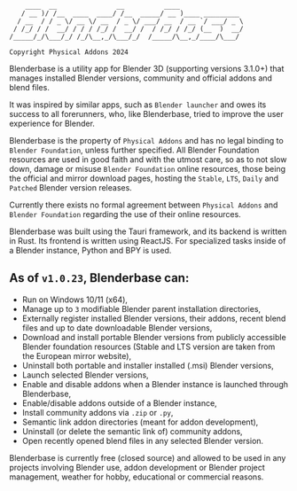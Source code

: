 ```
    ____  __               __          ____                
   / __ )/ /__  ____  ____/ /__  _____/ __ )____ _________ 
  / __  / / _ \/ __ \/ __  / _ \/ ___/ __  / __ `/ ___/ _ \
 / /_/ / /  __/ / / / /_/ /  __/ /  / /_/ / /_/ (__  )  __/
/_____/_/\___/_/ /_/\__,_/\___/_/  /_____/\__,_/____/\___/ 

Copyright Physical Addons 2024
```

Blenderbase is a utility app for Blender 3D (supporting versions 3.1.0+) that manages installed Blender versions, community and official addons and blend files.

It was inspired by similar apps, such as `Blender launcher` and owes its success to all forerunners, who, like Blenderbase, tried to improve the user experience for Blender.

Blenderbase is the property of `Physical Addons` and has no legal binding to `Blender Foundation`, unless further specified. All Blender Foundation resources are used in good faith and with the utmost care, so as to not slow down, damage or misuse `Blender Foundation` online resources, those being the official and mirror download pages, hosting the `Stable`, `LTS`, `Daily` and `Patched` Blender version releases. 

Currently there exists no formal agreement between `Physical Addons` and `Blender Foundation` regarding the use of their online resources.

Blenderbase was built using the Tauri framework, and its backend is written in Rust. Its frontend is written using ReactJS. For specialized tasks inside of a Blender instance, Python and BPY is used.

## As of `v1.0.23`, Blenderbase can:
- Run on Windows 10/11 (x64),
- Manage up to `3` modifiable Blender parent installation directories,
- Externally register installed Blender versions, their addons, recent blend files and up to date downloadable Blender versions,
- Download and install portable Blender versions from publicly accessible Blender foundation resources (Stable and LTS version are taken from the European mirror website),
- Uninstall both portable and installer installed (.msi) Blender versions,
- Launch selected Blender versions, 
- Enable and disable addons when a Blender instance is launched through Blenderbase,
- Enable/disable addons outside of a Blender instance,
- Install community addons via `.zip` or `.py`,
- Semantic link addon directories (meant for addon development),
- Uninstall (or delete the semantic link of) community addons,
- Open recently opened blend files in any selected Blender version.

Blenderbase is currently free (closed source) and allowed to be used in any projects involving Blender use, addon development or Blender project management, weather for hobby, educational or commercial reasons.

